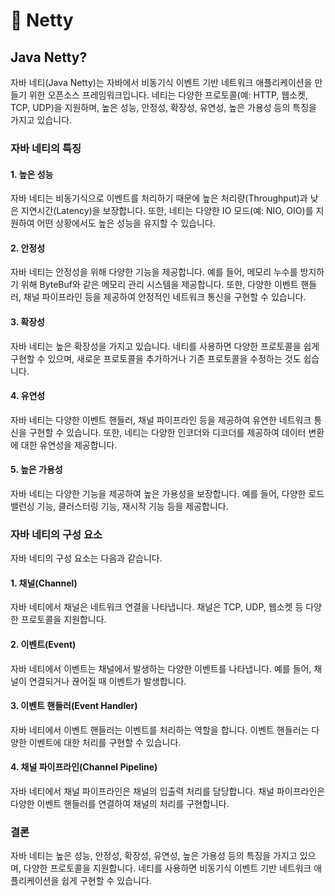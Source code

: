 # 🔩 Netty

## Java Netty?

자바 네티(Java Netty)는 자바에서 비동기식 이벤트 기반 네트워크 애플리케이션을 만들기 위한 오픈소스 프레임워크입니다. 네티는 다양한 프로토콜(예: HTTP, 웹소켓, TCP, UDP)을 지원하며, 높은 성능, 안정성, 확장성, 유연성, 높은 가용성 등의 특징을 가지고 있습니다.

### 자바 네티의 특징

#### 1. 높은 성능

자바 네티는 비동기식으로 이벤트를 처리하기 때문에 높은 처리량(Throughput)과 낮은 지연시간(Latency)을 보장합니다. 또한, 네티는 다양한 IO 모드(예: NIO, OIO)를 지원하여 어떤 상황에서도 높은 성능을 유지할 수 있습니다.

#### 2. 안정성

자바 네티는 안정성을 위해 다양한 기능을 제공합니다. 예를 들어, 메모리 누수를 방지하기 위해 ByteBuf와 같은 메모리 관리 시스템을 제공합니다. 또한, 다양한 이벤트 핸들러, 채널 파이프라인 등을 제공하여 안정적인 네트워크 통신을 구현할 수 있습니다.

#### 3. 확장성

자바 네티는 높은 확장성을 가지고 있습니다. 네티를 사용하면 다양한 프로토콜을 쉽게 구현할 수 있으며, 새로운 프로토콜을 추가하거나 기존 프로토콜을 수정하는 것도 쉽습니다.

#### 4. 유연성

자바 네티는 다양한 이벤트 핸들러, 채널 파이프라인 등을 제공하여 유연한 네트워크 통신을 구현할 수 있습니다. 또한, 네티는 다양한 인코더와 디코더를 제공하여 데이터 변환에 대한 유연성을 제공합니다.

#### 5. 높은 가용성

자바 네티는 다양한 기능을 제공하여 높은 가용성을 보장합니다. 예를 들어, 다양한 로드밸런싱 기능, 클러스터링 기능, 재시작 기능 등을 제공합니다.

### 자바 네티의 구성 요소

자바 네티의 구성 요소는 다음과 같습니다.

#### 1. 채널(Channel)

자바 네티에서 채널은 네트워크 연결을 나타냅니다. 채널은 TCP, UDP, 웹소켓 등 다양한 프로토콜을 지원합니다.

#### 2. 이벤트(Event)

자바 네티에서 이벤트는 채널에서 발생하는 다양한 이벤트를 나타냅니다. 예를 들어, 채널이 연결되거나 끊어질 때 이벤트가 발생합니다.

#### 3. 이벤트 핸들러(Event Handler)

자바 네티에서 이벤트 핸들러는 이벤트를 처리하는 역할을 합니다. 이벤트 핸들러는 다양한 이벤트에 대한 처리를 구현할 수 있습니다.

#### 4. 채널 파이프라인(Channel Pipeline)

자바 네티에서 채널 파이프라인은 채널의 입출력 처리를 담당합니다. 채널 파이프라인은 다양한 이벤트 핸들러를 연결하여 채널의 처리를 구현합니다.

### 결론

자바 네티는 높은 성능, 안정성, 확장성, 유연성, 높은 가용성 등의 특징을 가지고 있으며, 다양한 프로토콜을 지원합니다. 네티를 사용하면 비동기식 이벤트 기반 네트워크 애플리케이션을 쉽게 구현할 수 있습니다.
